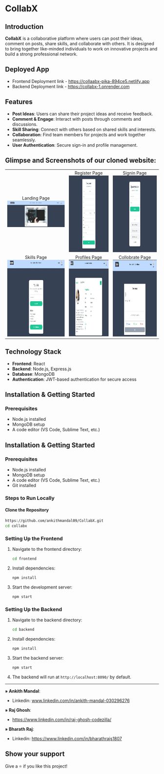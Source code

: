 # CollabX

## Introduction
**CollabX** is a collaborative platform where users can post their ideas, comment on posts, share skills, and collaborate with others. It is designed to bring together like-minded individuals to work on innovative projects and build a strong professional network.

## Deployed App
- Frontend Deployment link - https://collaabx-pika-894ce5.netlify.app
- Backend Deployment link - https://collabx-1.onrender.com

## Features
- **Post Ideas**: Users can share their project ideas and receive feedback.
- **Comment & Engage**: Interact with posts through comments and discussions.
- **Skill Sharing**: Connect with others based on shared skills and interests.
- **Collaboration**: Find team members for projects and work together seamlessly.
- **User Authentication**: Secure sign-in and profile management.

## Glimpse and Screenshots of our cloned website:
<table>
  <tr align=center>
    <td>Landing Page<img src="SS/1.jpeg" width=1000 ></td>
    <td>Register Page<img src="SS/2.jpeg" height=250></td>
    <td>Signin Page<img src="SS/3.jpeg" height=250></td>
   </tr>
    <tr align=center>
      <td>Skills Page<img src="SS/4.jpeg" height=250></td>
    <td>Profiles Page<img src="SS/5.jpeg" height=250 ></td>
    <td>Collobrate Page <img src="SS/6.jpeg" height=250 ></td>
  </tr> 
</table>


## Technology Stack
- **Frontend**: React
- **Backend**: Node.js, Express.js
- **Database**: MongoDB
- **Authentication**: JWT-based authentication for secure access

## Installation & Getting Started
### Prerequisites
- Node.js installed
- MongoDB setup
- A code editor (VS Code, Sublime Text, etc.)

## Installation & Getting Started
### Prerequisites
- Node.js installed
- MongoDB setup
- A code editor (VS Code, Sublime Text, etc.)
- Git installed

### Steps to Run Locally

#### Clone the Repository
```sh
https://github.com/ankithmandal09/CollabX.git
cd collabx
```

### Setting Up the Frontend
1. Navigate to the frontend directory:
   ```sh
   cd frontend
   ```
2. Install dependencies:
   ```sh
   npm install
   ```
3. Start the development server:
   ```sh
   npm start
   ```

### Setting Up the Backend
1. Navigate to the backend directory:
   ```sh
   cd backend
   ```
2. Install dependencies:
   ```sh
   npm install
   ```
   
4. Start the backend server:
   ```sh
   npm start
   ```
5. The backend will run at `http://localhost:8090/` by default.

---

 ⁍ **Ankith Mandal**:
 - Linkedin: www.linkedin.com/in/ankith-mandal-030296276
   
 ⁍ **Raj Ghosh**:
 - https://www.linkedin.com/in/raj-ghosh-codezilla/
   
 ⁍ **Bharath Raj**:
 - Linkedin: https://www.linkedin.com/in/bharathrajs1807

## Show your support

Give a ⭐️ if you like this project!
